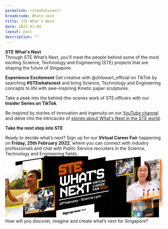 ```yaml
---
permalink: /stewhatsnext/
breadcrumb: Whats next
title: STE What's Next
date: 2022-01-04
layout: post
description: ""
---
```

<b>STE What's Next</b>
<br>
Through STE What’s Next, you’ll meet the people behind some of the most exciting Science, Technology and Engineering (STE) projects that are shaping the future of Singapore.

**Experience Excitement**
Get creative with @zhlowart_official on TikTok by searching **#STEwhatsnext** and bring Science, Technology and Engineering concepts to life with awe-inspiring Kinetic paper sculptures.

Take a peek into the behind-the-scenes work of STE officers with our **Insider Series on TikTok**.

Be inspired by stories of innovation and ingenuity on our [YouTube channel](https://www.youtube.com/channel/UCi5gWzoT8u3M91W2CC8Pjsg) and delve into the intricacies of [stories about What's Next in the STE world](https://www.stewhatsnext.gov.sg/stories/greener-singapore-one-building-at-a-time/).

**Take the next step into STE**

Ready to decide what’s next? Sign up for our **Virtual Career Fair** happening on **Friday, 25th February 2022**, where you can connect with industry professionals and chat with Public Service recruiters in the Science, Technology and Engineering fields.
<br>
[![Alt text for image on Isomer site](/images/STE-bannerpage-banner2.png)](https://form.gov.sg/#!/61d65ad6f46e8700123261bf)
<br>
How will you discover, imagine and create what’s next for Singapore?